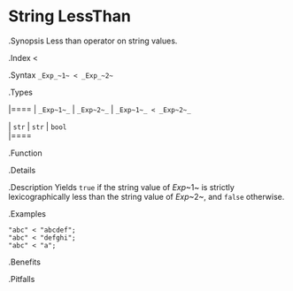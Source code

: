 # String LessThan

.Synopsis
Less than operator on string values.

.Index
<

.Syntax
`_Exp_~1~ < _Exp_~2~`

.Types


|====
| `_Exp~1~_` | `_Exp~2~_` | `_Exp~1~_ < _Exp~2~_` 

| `str`     |  `str`    | `bool`               
|====

.Function

.Details

.Description
Yields `true` if the string value of _Exp_~1~ is strictly lexicographically less
than the string value of _Exp_~2~, and `false` otherwise.

.Examples
```rascal-shell
"abc" < "abcdef";
"abc" < "defghi";
"abc" < "a";
```

.Benefits

.Pitfalls

